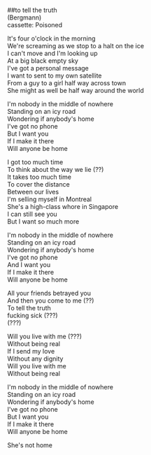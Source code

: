 ##to tell the truth  
(Bergmann)  
cassette: Poisoned  
  
It's four o'clock in the morning  
We're screaming as we stop to a halt on the ice  
I can't move and I'm looking up  
At a big black empty sky  
I've got a personal message  
I want to sent to my own satellite  
From a guy to a girl half way across town  
She might as well be half way around the world  
  
I'm nobody in the middle of nowhere  
Standing on an icy road  
Wondering if anybody's home  
I've got no phone  
But I want you  
If I make it there  
Will anyone be home  
  
I got too much time  
To think about the way we lie (??)  
It takes too much time  
To cover the distance  
Between our lives  
I'm selling myself in Montreal  
She's a high-class whore in Singapore  
I can still see you  
But I want so much more  
  
I'm nobody in the middle of nowhere  
Standing on an icy road  
Wondering if anybody's home  
I've got no phone  
And I want you  
If I make it there  
Will anyone be home  
  
All your friends betrayed you  
And then you come to me (??)  
To tell the truth  
fucking sick (???)  
(???)  
  
Will you live with me (???)  
Without being real  
If I send my love  
Without any dignity  
Will you live with me  
Without being real  
  
I'm nobody in the middle of nowhere  
Standing on an icy road  
Wondering if anybody's home  
I've got no phone  
But I want you  
If I make it there  
Will anyone be home  
  
She's not home  
